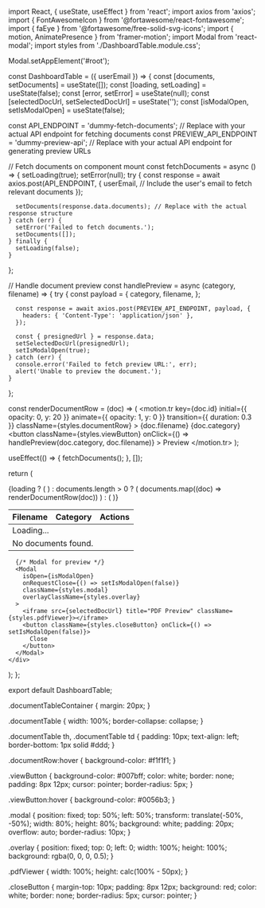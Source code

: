 import React, { useState, useEffect } from 'react';
import axios from 'axios';
import { FontAwesomeIcon } from '@fortawesome/react-fontawesome';
import { faEye } from '@fortawesome/free-solid-svg-icons';
import { motion, AnimatePresence } from 'framer-motion';
import Modal from 'react-modal';
import styles from './DashboardTable.module.css';

Modal.setAppElement('#root');

const DashboardTable = ({ userEmail }) => {
  const [documents, setDocuments] = useState([]);
  const [loading, setLoading] = useState(false);
  const [error, setError] = useState(null);
  const [selectedDocUrl, setSelectedDocUrl] = useState('');
  const [isModalOpen, setIsModalOpen] = useState(false);

  const API_ENDPOINT = 'dummy-fetch-documents'; // Replace with your actual API endpoint for fetching documents
  const PREVIEW_API_ENDPOINT = 'dummy-preview-api'; // Replace with your actual API endpoint for generating preview URLs

  // Fetch documents on component mount
  const fetchDocuments = async () => {
    setLoading(true);
    setError(null);
    try {
      const response = await axios.post(API_ENDPOINT, {
        userEmail, // Include the user's email to fetch relevant documents
      });

      setDocuments(response.data.documents); // Replace with the actual response structure
    } catch (err) {
      setError('Failed to fetch documents.');
      setDocuments([]);
    } finally {
      setLoading(false);
    }
  };

  // Handle document preview
  const handlePreview = async (category, filename) => {
    try {
      const payload = {
        category,
        filename,
      };

      const response = await axios.post(PREVIEW_API_ENDPOINT, payload, {
        headers: { 'Content-Type': 'application/json' },
      });

      const { presignedUrl } = response.data;
      setSelectedDocUrl(presignedUrl);
      setIsModalOpen(true);
    } catch (err) {
      console.error('Failed to fetch preview URL:', err);
      alert('Unable to preview the document.');
    }
  };

  const renderDocumentRow = (doc) => (
    <motion.tr
      key={doc.id}
      initial={{ opacity: 0, y: 20 }}
      animate={{ opacity: 1, y: 0 }}
      transition={{ duration: 0.3 }}
      className={styles.documentRow}
    >
      <td>{doc.filename}</td>
      <td>{doc.category}</td>
      <td>
        <button
          className={styles.viewButton}
          onClick={() => handlePreview(doc.category, doc.filename)}
        >
          <FontAwesomeIcon icon={faEye} /> Preview
        </button>
      </td>
    </motion.tr>
  );

  useEffect(() => {
    fetchDocuments();
  }, []);

  return (
    <div className={styles.documentTableContainer}>
      <table className={styles.documentTable}>
        <thead>
          <tr>
            <th>Filename</th>
            <th>Category</th>
            <th>Actions</th>
          </tr>
        </thead>
        <tbody>
          <AnimatePresence>
            {loading ? (
              <tr>
                <td colSpan="3">Loading...</td>
              </tr>
            ) : documents.length > 0 ? (
              documents.map((doc) => renderDocumentRow(doc))
            ) : (
              <tr>
                <td colSpan="3">No documents found.</td>
              </tr>
            )}
          </AnimatePresence>
        </tbody>
      </table>

      {/* Modal for preview */}
      <Modal
        isOpen={isModalOpen}
        onRequestClose={() => setIsModalOpen(false)}
        className={styles.modal}
        overlayClassName={styles.overlay}
      >
        <iframe src={selectedDocUrl} title="PDF Preview" className={styles.pdfViewer}></iframe>
        <button className={styles.closeButton} onClick={() => setIsModalOpen(false)}>
          Close
        </button>
      </Modal>
    </div>
  );
};

export default DashboardTable;






.documentTableContainer {
  margin: 20px;
}

.documentTable {
  width: 100%;
  border-collapse: collapse;
}

.documentTable th,
.documentTable td {
  padding: 10px;
  text-align: left;
  border-bottom: 1px solid #ddd;
}

.documentRow:hover {
  background-color: #f1f1f1;
}

.viewButton {
  background-color: #007bff;
  color: white;
  border: none;
  padding: 8px 12px;
  cursor: pointer;
  border-radius: 5px;
}

.viewButton:hover {
  background-color: #0056b3;
}

.modal {
  position: fixed;
  top: 50%;
  left: 50%;
  transform: translate(-50%, -50%);
  width: 80%;
  height: 80%;
  background: white;
  padding: 20px;
  overflow: auto;
  border-radius: 10px;
}

.overlay {
  position: fixed;
  top: 0;
  left: 0;
  width: 100%;
  height: 100%;
  background: rgba(0, 0, 0, 0.5);
}

.pdfViewer {
  width: 100%;
  height: calc(100% - 50px);
}

.closeButton {
  margin-top: 10px;
  padding: 8px 12px;
  background: red;
  color: white;
  border: none;
  border-radius: 5px;
  cursor: pointer;
}
